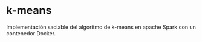 # k-means
Implementación saciable del algoritmo de k-means en apache Spark con un contenedor Docker.
